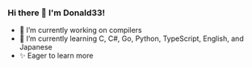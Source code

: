 ### Hi there 👋 I'm Donald33!

- 🔭 I’m currently working on compilers
- 🌱 I’m currently learning C, C#, Go, Python, TypeScript, English, and Japanese
- ✨ Eager to learn more

<!--
**DongchengWang/DongchengWang** is a ✨ _special_ ✨ repository because its `README.md` (this file) appears on your GitHub profile.

Here are some ideas to get you started:

- 👯 I’m looking to collaborate on ...
- 🤔 I’m looking for help with ...
- 💬 Ask me about ...
- 📫 How to reach me: ...
- 😄 Pronouns: ...
- ⚡ Fun fact: ...
-->
